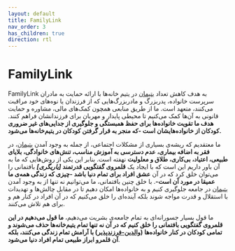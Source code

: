 ```yaml
---
layout: default
title: FamilyLink
nav_order: 3
has_children: true
direction: rtl
---
```


# FamilyLink
FamilyLink به هدف کاهش تعداد [یتیمان](../conversational-domain/orphan) در یتیم خانه‌ها با ارائه حمایت به مادران سرپرست خانواده، پدربزرگ و مادربزرگ‌هایی که از فرزندان یا نوه‌های خود مراقبت می‌کنند، متعهد است. ما از طریق منابعی همچون کمک‌های مالی، مشاوره و حمایت قانونی به آن‌ها کمک می‌کنیم تا محیطی پایدار و مهربان برای فرزندانشان فراهم کنند. **هدف ما تقویت خانواده‌ها برای حفظ همبستگی و جلوگیری از جدایی‌های غیر ضروری کودکان از خانواده‌هایشان است -که منجر به قرار گرفتن کودکان در یتیم‌خانه‌ها می‌شود.**

ما معتقدیم که ریشه‌ی بسیاری از مشکلات اجتماعی، از جمله به وجود آمدن [یتیمان](../conversational-domain/orphan)، در **فقر به اضافه بیماری، عدم دسترسی به آموزش مناسب، تنش‌های خانوادگی، بلایای طبیعی، اعتیاد، بی‌کاری، طلاق و معلولیت** نهفته است. بنابر این یکی از روش‌هایی که ما به آن باور داریم این است که با ایجاد یک **قلمروی گفتگویی قدرتمند _[یاریگری]_** بافتمانی را می‌توان خلق کرد که در آن **عشق افراد برای تمام دنیا باشد -چیزی که زندگی همه‌ی ما عمیقا در مورد آن است-**. با خلق چنین بافتمانی، ما می‌توانیم نه تنها از به وجود آمدن [یتیمان](../conversational-domain/orphan) در جامعه جلوگیری کنیم و به خانواده‌ها امکان دهیم تا در مقابل چالش‌ها و تهدیدات با استقلال و قدرت مواجه شوند بلکه آینده‌ای را خلق می‌کنیم که در آن افراد در کنار هم و برای هم تلاش می‌کنند.

ما قول بسیار جسورانه‌ای به تمام جامعه‌ی بشریت می‌دهیم، **ما قول می‌دهیم در این قلمروی گفتگویی بافتمانی را خلق کنیم که در آن نه تنها تمام یتیم‌خانه‌ها حذف می‌شوند و تمامی کودکان در کنار خانواده‌ها ([والدین-فرزندپذیر](../conversational-domain/foster-parents)) با آرامش تمام زندگی می‌کنند، بلکه آن قلمرو ابراز طبیعی تمام افراد دنیا می‌شود**.
